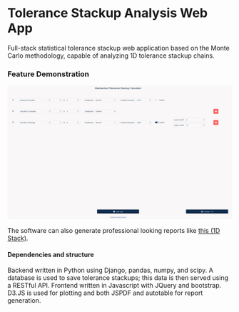 # Tolerance Stackup Analysis Web App
Full-stack statistical tolerance stackup web application based on the Monte Carlo methodology, capable of analyzing 1D tolerance stackup chains. 

### Feature Demonstration

![1D Chain Video](https://raw.githubusercontent.com/slehmann1/Mechanitool/master/resources/SampleVideo2.gif)

The software can also generate professional looking reports like [this (1D Stack)](https://github.com/slehmann1/Mechanitool/raw/master/resources/ToleranceStackupReport.pdf).

#### Dependencies and structure
Backend written in Python using Django, pandas, numpy, and scipy. A database is used to save tolerance stackups; this data is then served using a RESTful API.
Frontend written in Javascript with JQuery and bootstrap. D3.JS is used for plotting and both JSPDF and autotable for report generation. 